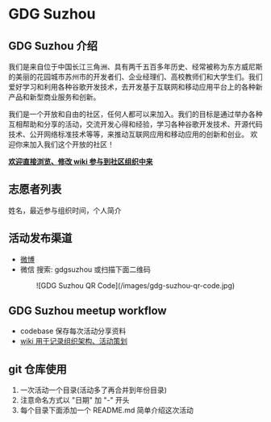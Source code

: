 # GDG Suzhou 

## GDG Suzhou 介绍

我们是来自位于中国长江三角洲、具有两千五百多年历史、经常被称为东方威尼斯的美丽的花园城市苏州市的开发者们、企业经理们、高校教师们和大学生们。我们爱好学习和利用各种谷歌开发技术，去开发基于互联网和移动应用平台上的各种新产品和新型商业服务和创新。 

我们是一个开放和自由的社区，任何人都可以来加入。我们的目标是通过举办各种互相帮助和分享的活动，交流开发心得和经验，学习各种谷歌开发技术、开源代码技术、公开网络标准技术等等，来推动互联网应用和移动应用的创新和创业。 欢迎你来加入我们这个开放的社区！

**[欢迎直接浏览、修改 wiki 参与到社区组织中来](https://github.com/GDG-Suzhou/meetup/wiki)**

## 志愿者列表

姓名，最近参与组织时间，个人简介

## 活动发布渠道

- [微博](http://weibo.com/gdgsuzhou)
- 微信 搜索: gdgsuzhou 或扫描下面二维码
<div align=center>
![GDG Suzhou QR Code](/images/gdg-suzhou-qr-code.jpg)
</div>

## GDG Suzhou meetup workflow

- codebase 保存每次活动分享资料
- [wiki 用于记录组织架构、活动策划](https://github.com/GDG-Suzhou/meetup/wiki)

## git 仓库使用

1. 一次活动一个目录(活动多了再合并到年份目录)
2. 注意命名方式以 "日期" 加 "-" 开头
3. 每个目录下面添加一个 README.md 简单介绍这次活动
